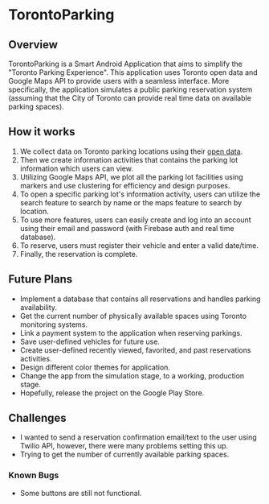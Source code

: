 # TorontoParking

## Overview
TorontoParking is a Smart Android Application that aims to simplify the "Toronto Parking Experience". This application uses Toronto open data and Google Maps API to provide users with a seamless interface. More specifically, the application simulates a public parking reservation system (assuming that the City of Toronto can provide real time data on available parking spaces).

## How it works

1. We collect data on Toronto parking locations using their [open data](https://open.toronto.ca/dataset/parking-lot-facilities/).
2. Then we create information activities that contains the parking lot information which users can view.
3. Utilizing Google Maps API, we plot all the parking lot facilities using markers and use clustering for efficiency and design purposes.
4. To open a specific parking lot's information activity, users can utilize the search feature to search by name or the maps feature to search by location.
5. To use more features, users can easily create and log into an account using their email and password (with Firebase auth and real time database).
6. To reserve, users must register their vehicle and enter a valid date/time.
7. Finally, the reservation is complete.

## Future Plans

- Implement a database that contains all reservations and handles parking availability.
- Get the current number of physically available spaces using Toronto monitoring systems.
- Link a payment system to the application when reserving parkings.
- Save user-defined vehicles for future use.
- Create user-defined recently viewed, favorited, and past reservations activities.
- Design different color themes for application.
- Change the app from the simulation stage, to a working, production stage.
- Hopefully, release the project on the Google Play Store.

## Challenges

- I wanted to send a reservation confirmation email/text to the user using Twilio API, however, there were many problems setting this up. 
- Trying to get the number of currently available parking spaces.

### Known Bugs

- Some buttons are still not functional.
